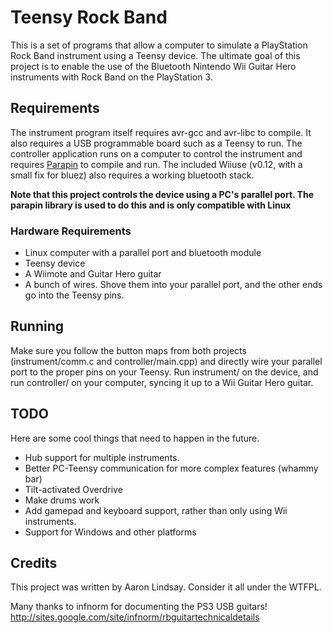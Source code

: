 Teensy Rock Band
================

This is a set of programs that allow a computer to simulate a PlayStation
Rock Band instrument using a Teensy device. The ultimate goal of this
project is to enable the use of the Bluetooth Nintendo Wii Guitar Hero
instruments with Rock Band on the PlayStation 3.


Requirements
------------

The instrument program itself requires avr-gcc and avr-libc to compile. It
also requires a USB programmable board such as a Teensy to run.
The controller application runs on a computer to control the instrument
and requires [Parapin](http://parapin.sourceforge.net/) to compile and run.
The included Wiiuse (v0.12, with a small fix for bluez) also requires a
working bluetooth stack.

**Note that this project controls the device using a PC's parallel port.
The parapin library is used to do this and is only compatible with Linux**

### Hardware Requirements
* Linux computer with a parallel port and bluetooth module
* Teensy device
* A Wiimote and Guitar Hero guitar
* A bunch of wires. Shove them into your parallel port, and the other ends
  go into the Teensy pins.

Running
-------

Make sure you follow the button maps from both projects (instrument/comm.c
and controller/main.cpp) and directly wire your parallel port to the proper
pins on your Teensy. Run instrument/ on the device, and run controller/ on
your computer, syncing it up to a Wii Guitar Hero guitar.


TODO
----

Here are some cool things that need to happen in the future.

* Hub support for multiple instruments.
* Better PC-Teensy communication for more complex features (whammy bar)
* Tilt-activated Overdrive
* Make drums work
* Add gamepad and keyboard support, rather than only using Wii instruments.
* Support for Windows and other platforms


Credits
-------

This project was written by Aaron Lindsay. Consider it all under the WTFPL.

Many thanks to infnorm for documenting the PS3 USB guitars!
http://sites.google.com/site/infnorm/rbguitartechnicaldetails

